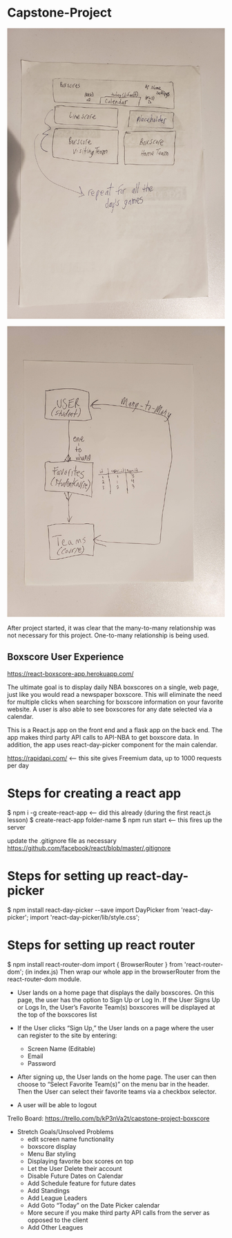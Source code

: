 # Capstone-Project

![wireframe](/public/images/BoxscoreHomepage-rot.jpg)

![wireframe](/public/images/entityRelationshipDiagram_ERD-rot.jpg)

After project started, it was clear that the many-to-many relationship was
not necessary for this project.  One-to-many relationship is being used.


## Boxscore User Experience

https://react-boxscore-app.herokuapp.com/

The ultimate goal is to display daily NBA boxscores on a single, web page, just like you would read a newspaper boxscore.  This will eliminate the need for multiple clicks when searching for boxscore information on your favorite website.  A user is also able to see boxscores for any date selected via a calendar.

This is a React.js app on the front end and a flask app on the back end.  The app makes third party API calls to API-NBA to get boxscore data.  In addition,
the app uses react-day-picker component for the main calendar.

https://rapidapi.com/ <-- this site gives Freemium data, up to 1000 requests per day

# Steps for creating a react app
$ npm i -g create-react-app <-- did this already (during the first react.js lesson)
$ create-react-app folder-name
$ npm run start <-- this fires up the server

update the .gitignore file as necessary
https://github.com/facebook/react/blob/master/.gitignore

# Steps for setting up react-day-picker
$ npm install react-day-picker --save
import DayPicker from 'react-day-picker';
import 'react-day-picker/lib/style.css';

# Steps for setting up react router
$ npm install react-router-dom
import { BrowserRouter } from 'react-router-dom'; (in index.js)
Then wrap our whole app in the browserRouter from the react-router-dom module.


* User lands on a home page that displays the daily boxscores.  On this page, the user has the option to Sign Up or Log In.  If the User Signs Up or Logs In, the User’s Favorite Team(s) boxscores will be displayed at the top of the boxscores list
* If the User clicks “Sign Up,” the User lands on a page where the user can register to the site by entering:
	- Screen Name (Editable)
	- Email
	- Password
* After signing up, the User lands on the home page. The user can then choose to “Select Favorite Team(s)” on the menu bar in the header.  Then the User can select their favorite teams via a checkbox selector.
	
* A user will be able to logout

Trello Board: https://trello.com/b/kP3nVa2t/capstone-project-boxscore

* Stretch Goals/Unsolved Problems
	- edit screen name functionality
	- boxscore display
	- Menu Bar styling 
	- Displaying favorite box scores on top
	- Let the User Delete their account
	- Disable Future Dates on Calendar
	- Add Schedule feature for future dates
	- Add Standings
	- Add League Leaders
	- Add Goto “Today” on the Date Picker calendar
	- More secure if you make third party API calls from the server as opposed to the client
	- Add Other Leagues


